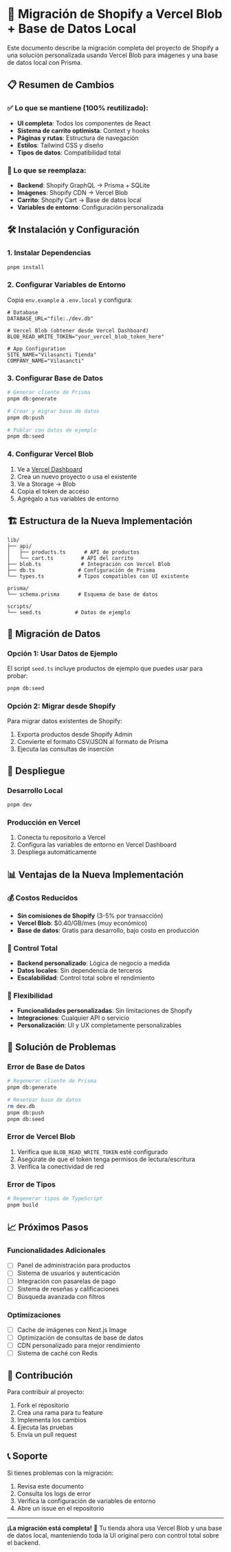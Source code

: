 # 🚀 Migración de Shopify a Vercel Blob + Base de Datos Local

Este documento describe la migración completa del proyecto de Shopify a una solución personalizada usando Vercel Blob para imágenes y una base de datos local con Prisma.

## 📋 Resumen de Cambios

### ✅ Lo que se mantiene (100% reutilizado):
- **UI completa**: Todos los componentes de React
- **Sistema de carrito optimista**: Context y hooks
- **Páginas y rutas**: Estructura de navegación
- **Estilos**: Tailwind CSS y diseño
- **Tipos de datos**: Compatibilidad total

### 🔄 Lo que se reemplaza:
- **Backend**: Shopify GraphQL → Prisma + SQLite
- **Imágenes**: Shopify CDN → Vercel Blob
- **Carrito**: Shopify Cart → Base de datos local
- **Variables de entorno**: Configuración personalizada

## 🛠️ Instalación y Configuración

### 1. Instalar Dependencias
```bash
pnpm install
```

### 2. Configurar Variables de Entorno
Copia `env.example` a `.env.local` y configura:

```env
# Database
DATABASE_URL="file:./dev.db"

# Vercel Blob (obtener desde Vercel Dashboard)
BLOB_READ_WRITE_TOKEN="your_vercel_blob_token_here"

# App Configuration
SITE_NAME="Vilasancti Tienda"
COMPANY_NAME="Vilasancti"
```

### 3. Configurar Base de Datos
```bash
# Generar cliente de Prisma
pnpm db:generate

# Crear y migrar base de datos
pnpm db:push

# Poblar con datos de ejemplo
pnpm db:seed
```

### 4. Configurar Vercel Blob
1. Ve a [Vercel Dashboard](https://vercel.com/dashboard)
2. Crea un nuevo proyecto o usa el existente
3. Ve a Storage → Blob
4. Copia el token de acceso
5. Agrégalo a tus variables de entorno

## 🏗️ Estructura de la Nueva Implementación

```
lib/
├── api/
│   ├── products.ts      # API de productos
│   └── cart.ts         # API del carrito
├── blob.ts             # Integración con Vercel Blob
├── db.ts              # Configuración de Prisma
└── types.ts           # Tipos compatibles con UI existente

prisma/
└── schema.prisma      # Esquema de base de datos

scripts/
└── seed.ts           # Datos de ejemplo
```

## 🔄 Migración de Datos

### Opción 1: Usar Datos de Ejemplo
El script `seed.ts` incluye productos de ejemplo que puedes usar para probar:

```bash
pnpm db:seed
```

### Opción 2: Migrar desde Shopify
Para migrar datos existentes de Shopify:

1. Exporta productos desde Shopify Admin
2. Convierte el formato CSV/JSON al formato de Prisma
3. Ejecuta las consultas de inserción

## 🚀 Despliegue

### Desarrollo Local
```bash
pnpm dev
```

### Producción en Vercel
1. Conecta tu repositorio a Vercel
2. Configura las variables de entorno en Vercel Dashboard
3. Despliega automáticamente

## 📊 Ventajas de la Nueva Implementación

### 💰 Costos Reducidos
- **Sin comisiones de Shopify** (3-5% por transacción)
- **Vercel Blob**: $0.40/GB/mes (muy económico)
- **Base de datos**: Gratis para desarrollo, bajo costo en producción

### 🎯 Control Total
- **Backend personalizado**: Lógica de negocio a medida
- **Datos locales**: Sin dependencia de terceros
- **Escalabilidad**: Control total sobre el rendimiento

### 🔧 Flexibilidad
- **Funcionalidades personalizadas**: Sin limitaciones de Shopify
- **Integraciones**: Cualquier API o servicio
- **Personalización**: UI y UX completamente personalizables

## 🐛 Solución de Problemas

### Error de Base de Datos
```bash
# Regenerar cliente de Prisma
pnpm db:generate

# Resetear base de datos
rm dev.db
pnpm db:push
pnpm db:seed
```

### Error de Vercel Blob
1. Verifica que `BLOB_READ_WRITE_TOKEN` esté configurado
2. Asegúrate de que el token tenga permisos de lectura/escritura
3. Verifica la conectividad de red

### Error de Tipos
```bash
# Regenerar tipos de TypeScript
pnpm build
```

## 📈 Próximos Pasos

### Funcionalidades Adicionales
- [ ] Panel de administración para productos
- [ ] Sistema de usuarios y autenticación
- [ ] Integración con pasarelas de pago
- [ ] Sistema de reseñas y calificaciones
- [ ] Búsqueda avanzada con filtros

### Optimizaciones
- [ ] Cache de imágenes con Next.js Image
- [ ] Optimización de consultas de base de datos
- [ ] CDN personalizado para mejor rendimiento
- [ ] Sistema de caché con Redis

## 🤝 Contribución

Para contribuir al proyecto:

1. Fork el repositorio
2. Crea una rama para tu feature
3. Implementa los cambios
4. Ejecuta las pruebas
5. Envía un pull request

## 📞 Soporte

Si tienes problemas con la migración:

1. Revisa este documento
2. Consulta los logs de error
3. Verifica la configuración de variables de entorno
4. Abre un issue en el repositorio

---

**¡La migración está completa!** 🎉 Tu tienda ahora usa Vercel Blob y una base de datos local, manteniendo toda la UI original pero con control total sobre el backend. 